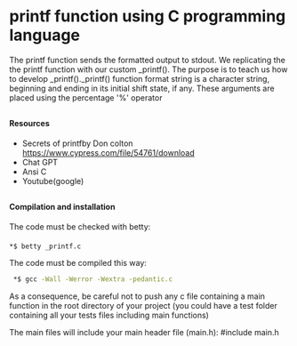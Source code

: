 # printf function using C programming language

The printf function sends the formatted output to stdout. We replicating the the printf function with our custom _printf(). The purpose is to teach us how to develop _printf()._printf() function format string is a character string, beginning and ending in its initial shift state, if any. These arguments are placed using the percentage '%' operator

##

#### Resources
- Secrets of printfby Don colton https://www.cypress.com/file/54761/download
- Chat GPT
- Ansi C
- Youtube(google)

##
#### Compilation and installation
The code must be checked with betty: 
####


````bash
*$ betty _printf.c
````

The code must be compiled this way:
````bash
 *$ gcc -Wall -Werror -Wextra -pedantic.c
 ````

 As a consequence, be careful not to push any c file containing a main function in the root directory of your project (you could have a test folder containing all your tests files including main functions)

The main files will include your main header file (main.h): #include main.h

##


